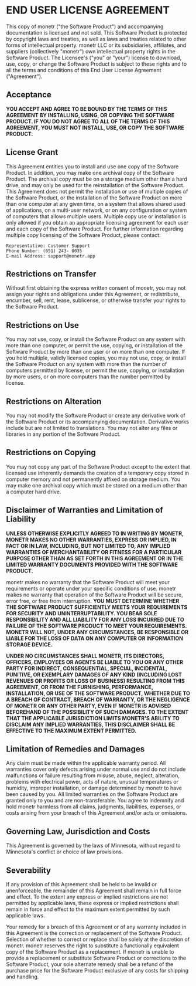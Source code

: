 # END USER LICENSE AGREEMENT

This copy of monetr ("the Software Product") and accompanying documentation is licensed and
not sold. This Software Product is protected by copyright laws and treaties, as well as laws and
treaties related to other forms of intellectual property. monetr LLC or its subsidiaries, affiliates, and
suppliers (collectively "monetr") own intellectual property rights in the Software Product. The
Licensee's ("you" or "your") license to download, use, copy, or change the Software Product is
subject to these rights and to all the terms and conditions of this End User License Agreement
("Agreement").

## Acceptance
**YOU ACCEPT AND AGREE TO BE BOUND BY THE TERMS OF THIS AGREEMENT
BY INSTALLING, USING, OR COPYING THE SOFTWARE PRODUCT. IF YOU DO
NOT AGREE TO ALL OF THE TERMS OF THIS AGREEMENT, YOU MUST NOT
INSTALL, USE, OR COPY THE SOFTWARE PRODUCT.**

## License Grant
This Agreement entitles you to install and use one copy of the Software Product. In addition, you
may make one archival copy of the Software Product. The archival copy must be on a storage
medium other than a hard drive, and may only be used for the reinstallation of the Software
Product. This Agreement does not permit the installation or use of multiple copies of the Software
Product, or the installation of the Software Product on more than one computer at any given time,
on a system that allows shared used of applications, on a multi-user network, or on any
configuration or system of computers that allows multiple users. Multiple copy use or installation is
only allowed if you obtain an appropriate licensing agreement for each user and each copy of the
Software Product. For further information regarding multiple copy licensing of the Software
Product, please contact:

```
Representative: Customer Support
Phone Number: (651) 243- 0035
E-mail Address: support@monetr.app
```

## Restrictions on Transfer
Without first obtaining the express written consent of monetr, you may not assign your rights and
obligations under this Agreement, or redistribute, encumber, sell, rent, lease, sublicense, or
otherwise transfer your rights to the Software Product.

## Restrictions on Use
You may not use, copy, or install the Software Product on any system with more than one
computer, or permit the use, copying, or installation of the Software Product by more than one
user or on more than one computer. If you hold multiple, validly licensed copies, you may not use,
copy, or install the Software Product on any system with more than the number of computers
permitted by license, or permit the use, copying, or installation by more users, or on more
computers than the number permitted by license.

## Restrictions on Alteration
You may not modify the Software Product or create any derivative work of the Software Product
or its accompanying documentation. Derivative works include but are not limited to translations.
You may not alter any files or libraries in any portion of the Software Product.

## Restrictions on Copying
You may not copy any part of the Software Product except to the extent that licensed use
inherently demands the creation of a temporary copy stored in computer memory and not
permanently affixed on storage medium. You may make one archival copy which must be stored
on a medium other than a computer hard drive.

## Disclaimer of Warranties and Limitation of Liability
**UNLESS OTHERWISE EXPLICITLY AGREED TO IN WRITING BY MONETR,
MONETR MAKES NO OTHER WARRANTIES, EXPRESS OR IMPLIED, IN FACT OR
IN LAW, INCLUDING, BUT NOT LIMITED TO, ANY IMPLIED WARRANTIES OF
MERCHANTABILITY OR FITNESS FOR A PARTICULAR PURPOSE OTHER THAN AS
SET FORTH IN THIS AGREEMENT OR IN THE LIMITED WARRANTY DOCUMENTS
PROVIDED WITH THE SOFTWARE PRODUCT.**

monetr makes no warranty that the Software Product will meet your requirements or operate
under your specific conditions of use. monetr makes no warranty that operation of the Software
Product will be secure, error free, or free from interruption. **YOU MUST DETERMINE
WHETHER THE SOFTWARE PRODUCT SUFFICIENTLY MEETS YOUR
REQUIREMENTS FOR SECURITY AND UNINTERRUPTABILITY. YOU BEAR SOLE
RESPONSIBILITY AND ALL LIABILITY FOR ANY LOSS INCURRED DUE TO
FAILURE OF THE SOFTWARE PRODUCT TO MEET YOUR REQUIREMENTS.
MONETR WILL NOT, UNDER ANY CIRCUMSTANCES, BE RESPONSIBLE OR
LIABLE FOR THE LOSS OF DATA ON ANY COMPUTER OR INFORMATION
STORAGE DEVICE.**

**UNDER NO CIRCUMSTANCES SHALL MONETR, ITS DIRECTORS, OFFICERS,
EMPLOYEES OR AGENTS BE LIABLE TO YOU OR ANY OTHER PARTY FOR
INDIRECT, CONSEQUENTIAL, SPECIAL, INCIDENTAL, PUNITIVE, OR EXEMPLARY
DAMAGES OF ANY KIND (INCLUDING LOST REVENUES OR PROFITS OR LOSS
OF BUSINESS) RESULTING FROM THIS AGREEMENT, OR FROM THE
FURNISHING, PERFORMANCE, INSTALLATION, OR USE OF THE SOFTWARE
PRODUCT, WHETHER DUE TO A BREACH OF CONTRACT, BREACH OF
WARRANTY, OR THE NEGLIGENCE OF MONETR OR ANY OTHER PARTY, EVEN IF
MONETR IS ADVISED BEFOREHAND OF THE POSSIBILITY OF SUCH DAMAGES.
TO THE EXTENT THAT THE APPLICABLE JURISDICTION LIMITS MONETR'S
ABILITY TO DISCLAIM ANY IMPLIED WARRANTIES, THIS DISCLAIMER SHALL BE
EFFECTIVE TO THE MAXIMUM EXTENT PERMITTED.**

## Limitation of Remedies and Damages
Any claim must be made within the applicable warranty period. All warranties cover only defects
arising under normal use and do not include malfunctions or failure resulting from misuse, abuse,
neglect, alteration, problems with electrical power, acts of nature, unusual temperatures or
humidity, improper installation, or damage determined by monetr to have been caused by you. All
limited warranties on the Software Product are granted only to you and are non-transferable. You
agree to indemnify and hold monetr harmless from all claims, judgments, liabilities, expenses, or
costs arising from your breach of this Agreement and/or acts or omissions.

## Governing Law, Jurisdiction and Costs
This Agreement is governed by the laws of Minnesota, without regard to Minnesota's conflict or
choice of law provisions.

## Severability
If any provision of this Agreement shall be held to be invalid or unenforceable, the remainder of
this Agreement shall remain in full force and effect. To the extent any express or implied restrictions
are not permitted by applicable laws, these express or implied restrictions shall remain in force and
effect to the maximum extent permitted by such applicable laws.

Your remedy for a breach of this Agreement or of any warranty included in this Agreement is the
correction or replacement of the Software Product. Selection of whether to correct or replace
shall be solely at the discretion of monetr. monetr reserves the right to substitute a functionally
equivalent copy of the Software Product as a replacement. If monetr is unable to provide a
replacement or substitute Software Product or corrections to the Software Product, your sole
alternate remedy shall be a refund of the purchase price for the Software Product exclusive of any
costs for shipping and handling.

